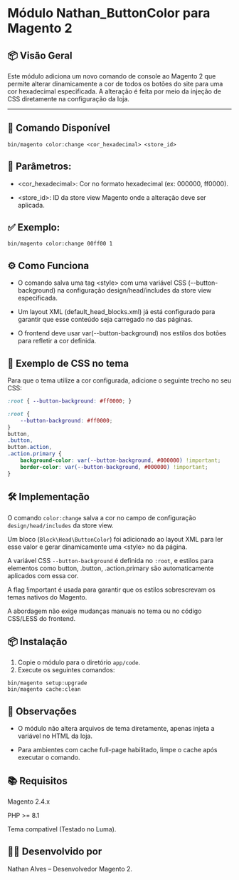 # Módulo Nathan_ButtonColor para Magento 2

## 📦 Visão Geral

Este módulo adiciona um novo comando de console ao Magento 2 que permite alterar dinamicamente a cor de todos os botões do site para uma cor hexadecimal especificada. A alteração é feita por meio da injeção de CSS diretamente na configuração da loja.

---

## 🧩 Comando Disponível

```
bin/magento color:change <cor_hexadecimal> <store_id>
```

## 🔧 Parâmetros:
* <cor_hexadecimal>: Cor no formato hexadecimal (ex: 000000, ff0000).

* <store_id>: ID da store view Magento onde a alteração deve ser aplicada.

## ✅ Exemplo:
```
bin/magento color:change 00ff00 1
```

## ⚙️ Como Funciona
* O comando salva uma tag \<style> com uma variável CSS (--button-background) na configuração design/head/includes da store view especificada.

* Um layout XML (default_head_blocks.xml) já está configurado para garantir que esse conteúdo seja carregado no <head> das páginas.

* O frontend deve usar var(--button-background) nos estilos dos botões para refletir a cor definida.

## 🎨 Exemplo de CSS no tema
Para que o tema utilize a cor configurada, adicione o seguinte trecho no seu CSS:

```css
:root { --button-background: #ff0000; }

:root {
    --button-background: #ff0000;
}
button,
.button,
button.action,
.action.primary {
    background-color: var(--button-background, #000000) !important;
    border-color: var(--button-background, #000000) !important;
}
```

## 🛠️ Implementação
O comando `color:change` salva a cor no campo de configuração `design/head/includes` da store view.

Um bloco (`Block\Head\ButtonColor`) foi adicionado ao layout XML para ler esse valor e gerar dinamicamente uma \<style> no <head> da página.

A variável CSS `--button-background` é definida no `:root`, e estilos para elementos como button, .button, .action.primary são automaticamente aplicados com essa cor.

A flag !important é usada para garantir que os estilos sobrescrevam os temas nativos do Magento.

A abordagem não exige mudanças manuais no tema ou no código CSS/LESS do frontend.

## 📦 Instalação
1. Copie o módulo para o diretório `app/code`.
2. Execute os seguintes comandos:

```
bin/magento setup:upgrade
bin/magento cache:clean
```

## 📄 Observações
* O módulo não altera arquivos de tema diretamente, apenas injeta a variável no HTML da loja.

* Para ambientes com cache full-page habilitado, limpe o cache após executar o comando.


## 📚 Requisitos
Magento 2.4.x

PHP >= 8.1

Tema compativel (Testado no Luma).

## 👨‍💻 Desenvolvido por
Nathan Alves – Desenvolvedor Magento 2.


